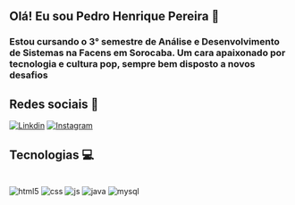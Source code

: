 ## Olá! Eu sou Pedro Henrique Pereira 👋
### Estou cursando o 3° semestre de Análise e Desenvolvimento de Sistemas na Facens em Sorocaba. Um cara apaixonado por tecnologia e cultura pop, sempre bem disposto a novos desafios

## Redes sociais 📱
[![Linkdin](https://img.icons8.com/color/48/000000/linkedin.png)](https://www.linkedin.com/in/pedro-h-pereira-dev/)
[![Instagram](https://img.icons8.com/fluency/48/000000/instagram-new.png)](https://www.instagram.com/pedro.hp28/)

## Tecnologias 💻

<div style = "display: inline_block"><br/>
    <image style = "user-select: none pointer-events: none" align="center" alt="html5" src="https://img.icons8.com/color/48/000000/html-5--v1.png"/>
    <image align="center" alt="css" src="https://img.icons8.com/color/48/000000/css3.png"/>
    <image align="center" alt="js" src="https://img.icons8.com/fluency/48/000000/javascript.png"/>
    <image align="center" alt="java" src="https://img.icons8.com/color/48/000000/java-coffee-cup-logo--v1.png"/>
    <image align="center" alt="mysql" src="https://img.icons8.com/fluency/48/000000/mysql-logo.png"/>
</div>
